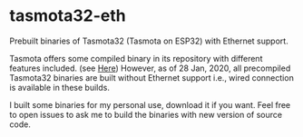 # tasmota32-eth
Prebuilt binaries of Tasmota32 (Tasmota on ESP32) with Ethernet support.

Tasmota offers some compiled binary in its repository with different features included. (see [Here](https://github.com/arendst/Tasmota/blob/development/BUILDS.md))
However, as of 28 Jan, 2020, all precompiled Tasmota32 binaries are built without Ethernet support i.e., wired connection is available in these builds.

I built some binaries for my personal use, download it if you want. Feel free to open issues to ask me to build the binaries with new version of source code.

